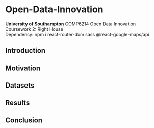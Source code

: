 # Open-Data-Innovation
__University of Southampton__
COMP6214 Open Data Innovation<br>
Coursework 2: Right House<br>
Dependency: npm i react-router-dom sass @react-google-maps/api
## Introduction

## Motivation

## Datasets

## Results

## Conclusion
